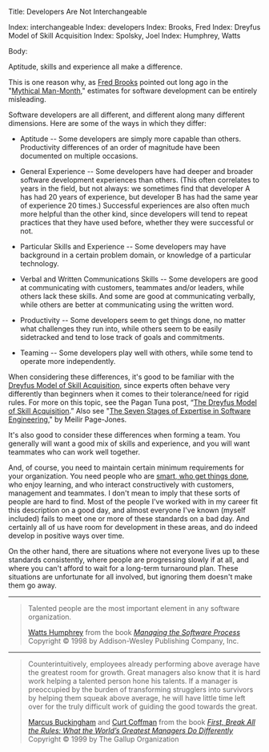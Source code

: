 Title: Developers Are Not Interchangeable

Index: interchangeable
Index: developers
Index: Brooks, Fred
Index: Dreyfus Model of Skill Acquisition
Index: Spolsky, Joel
Index: Humphrey, Watts

Body:

Aptitude, skills and experience all make a difference.

This is one reason why, as <a href="https://en.wikipedia.org/wiki/Fred_Brooks" target="ref">Fred Brooks</a> pointed out long ago in the "[Mythical Man-Month][brooks-1975]," estimates for software development can be entirely misleading.

Software developers are all different, and different along many different dimensions. Here are some of the ways in which they differ:

* Aptitude -- Some developers are simply more capable than others. Productivity differences of an order of magnitude have been documented on multiple occasions.

* General Experience -- Some developers have had deeper and broader software development experiences than others. (This often correlates to years in the field, but not always: we sometimes find that developer A has had 20 years of experience, but developer B has had the same year of experience 20 times.) Successful experiences are also often much more helpful than the other kind, since developers will tend to repeat practices that they have used before, whether they were successful or not.

* Particular Skills and Experience -- Some developers may have background in a certain problem domain, or knowledge of a particular technology.

* Verbal and Written Communications Skills -- Some developers are good at communicating with customers, teammates and/or leaders, while others lack these skills. And some are good at communicating verbally, while others are better at communicating using the written word.

* Productivity -- Some developers seem to get things done, no matter what challenges they run into, while others seem to be easily sidetracked and tend to lose track of goals and commitments.

* Teaming -- Some developers play well with others, while some tend to operate more independently.

When considering these differences, it's good to be familiar with the <a href="https://en.wikipedia.org/wiki/Dreyfus_model_of_skill_acquisition" target="ref">Dreyfus Model of Skill Acquisition</a>, since experts often behave very differently than beginners when it comes to their tolerance/need for rigid rules. For more on this topic, see the Pagan Tuna post, &ldquo;<a href="http://www.pagantuna.com/posts/the-dreyfus-model-of-skill-acquisition.html" target="ref">The Dreyfus Model of Skill Acquisition</a>.&rdquo; Also see "[The Seven Stages of Expertise in Software Engineering][page-jones-1998]," by Meilir Page-Jones.

It's also good to consider these differences when forming a team. You generally will want a good mix of skills and experience, and you will want teammates who can work well together.

And, of course, you need to maintain certain minimum requirements for your organization. You need people who are [smart, who get things done][spolsky-2007], who enjoy learning, and who interact constructively with customers, management and teammates. I don't mean to imply that these sorts of people are hard to find. Most of the people I've worked with in my career fit this description on a good day, and almost everyone I've known (myself included) fails to meet one or more of these standards on a bad day. And certainly all of us have room for development in these areas, and do indeed develop in positive ways over time.

On the other hand, there are situations where not everyone lives up to these standards consistently, where people are progressing slowly if at all, and where you can't afford to wait for a long-term turnaround plan. These situations are unfortunate for all involved, but ignoring them doesn't make them go away.

----

<blockquote>
<p>
Talented people are the most important element in any software organization.</p>

<footer>
<a href="http://en.wikipedia.org/wiki/Watts_Humphrey">Watts Humphrey</a> from the book <cite><a href="bibliography.html#humphrey-1998">Managing the Software Process</a></cite> Copyright &copy; 1998 by Addison-Wesley Publishing Company, Inc.
</footer>
</blockquote>

----

<blockquote>
<p>
Counterintuitively, employees already performing above average have the greatest room for growth. Great managers also know that it is hard work helping a talented person hone his talents. If a manager is preoccupied by the burden of transforming strugglers into survivors by helping them squeak above average, he will have little time left over for the truly difficult work of guiding the good towards the great.</p>

<footer>
<a href="http://en.wikipedia.org/wiki/Marcus_Buckingham">Marcus Buckingham</a> and <a href="http://en.wikipedia.org/wiki/Curt_Coffman">Curt Coffman</a> from the book <cite><a href="bibliography.html#buckingham-et-al-1999">First, Break All the Rules: What the World&#8217;s Greatest Managers Do Differently</a></cite> Copyright &copy; 1999 by The Gallup Organization
</footer>
</blockquote>


[brooks-1975]: bibliography.html#brooks-1975
[page-jones-1998]: bibliography.html#page-jones-1998
[spolsky-2007]: bibliography.html#spolsky-2007
